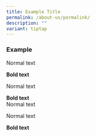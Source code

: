```yaml
---
title: Example Title
permalink: /about-us/permalink/
description: ""
variant: tiptap
---
```

<h3><strong>Example</strong></h3>
<p>Normal text</p>
<p><strong>Bold text</strong>
<br>
</p>
<p>Normal text</p>
<p><strong>Bold text</strong>
<br>Normal text</p>
<p>Normal text</p>
<p><strong>Bold text</strong>
<br>
</p>